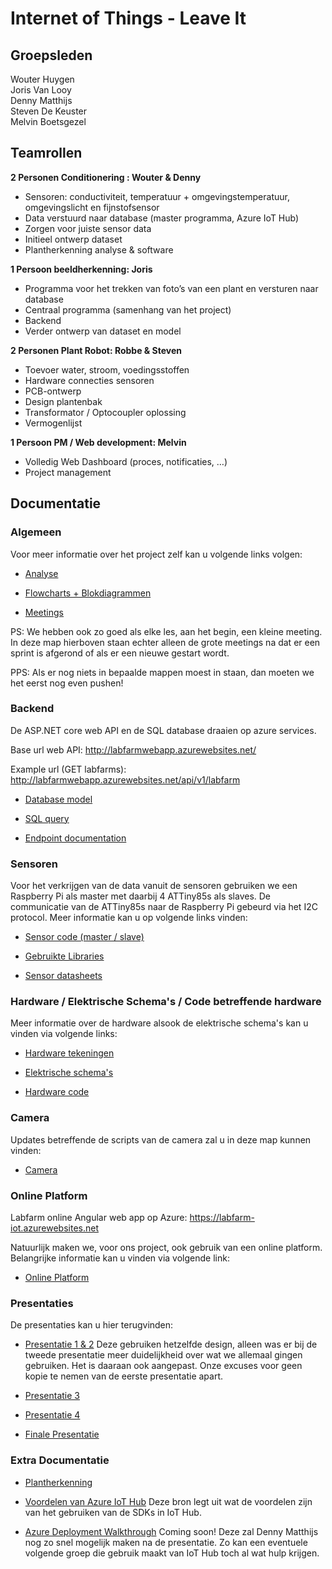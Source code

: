 # Internet of Things - Leave It
## Groepsleden

Wouter Huygen  
Joris Van Looy    
Denny Matthijs   
Steven De Keuster  
Melvin Boetsgezel 

## Teamrollen

**2 Personen Conditionering : Wouter & Denny**
* Sensoren: conductiviteit, temperatuur + omgevingstemperatuur, omgevingslicht en fijnstofsensor 
* Data verstuurd naar database (master programma, Azure IoT Hub)
* Zorgen voor juiste sensor data 
* Initieel ontwerp dataset
* Plantherkenning analyse & software

**1 Persoon beeldherkenning: Joris**
* Programma voor het trekken van foto’s van een plant en versturen naar database
* Centraal programma (samenhang van het project)
* Backend
* Verder ontwerp van dataset en model
  
    
**2 Personen Plant Robot: Robbe & Steven**
* Toevoer water, stroom, voedingsstoffen
* Hardware connecties sensoren
* PCB-ontwerp
* Design plantenbak
* Transformator / Optocoupler oplossing
* Vermogenlijst

**1 Persoon PM / Web development: Melvin**
* Volledig Web Dashboard (proces, notificaties, …)
* Project management

## Documentatie

### Algemeen

Voor meer informatie over het project zelf kan u volgende links volgen:

* [Analyse](https://github.com/AP-Elektronica-ICT/iot18-LF1/tree/master/doc/analyse)

* [Flowcharts + Blokdiagrammen](https://github.com/AP-Elektronica-ICT/iot18-LF1/tree/master/doc/img)
 
* [Meetings](https://github.com/AP-Elektronica-ICT/iot18-LF1/tree/master/doc/meetings)

PS: We hebben ook zo goed als elke les, aan het begin, een kleine meeting. In deze map hierboven staan echter alleen de grote meetings na dat er een sprint is afgerond of als er een nieuwe gestart wordt. 

PPS: Als er nog niets in bepaalde mappen moest in staan, dan moeten we het eerst nog even pushen! 

### Backend

De ASP.NET core web API en de SQL database draaien op azure services.

Base url web API: http://labfarmwebapp.azurewebsites.net/

Example url (GET labfarms): http://labfarmwebapp.azurewebsites.net/api/v1/labfarm

* [Database model](https://github.com/AP-Elektronica-ICT/iot18-LF1/blob/master/doc/backend/DBmodel.png)

* [SQL query](https://github.com/AP-Elektronica-ICT/iot18-LF1/blob/master/doc/backend/LabfarmDB_SQLquerie.sql)

* [Endpoint documentation](https://github.com/AP-Elektronica-ICT/iot18-LF1/blob/master/doc/backend/API%20endpoint%20documentatie.pdf)

### Sensoren

Voor het verkrijgen van de data vanuit de sensoren gebruiken we een Raspberry Pi als master met daarbij 4 ATTiny85s als slaves. De communicatie van de ATTiny85s naar de Raspberry Pi gebeurd via het I2C protocol. Meer informatie kan u op volgende links vinden:

* [Sensor code (master / slave)](https://github.com/AP-Elektronica-ICT/iot18-LF1/tree/master/src/Sensors)

* [Gebruikte Libraries](https://github.com/AP-Elektronica-ICT/iot18-LF1/tree/master/src/Libraries)

* [Sensor datasheets](https://github.com/AP-Elektronica-ICT/iot18-LF1/tree/master/doc/datasheet)

### Hardware / Elektrische Schema's / Code betreffende hardware

Meer informatie over de hardware alsook de elektrische schema's kan u vinden via volgende links:

* [Hardware tekeningen](https://github.com/AP-Elektronica-ICT/iot18-LF1/tree/master/src/Drawings)

* [Elektrische schema's](https://github.com/AP-Elektronica-ICT/iot18-LF1/tree/master/src/Electrical%20Designs)

* [Hardware code](https://github.com/AP-Elektronica-ICT/iot18-LF1/tree/master/src/MCU%20Programs)

### Camera

Updates betreffende de scripts van de camera zal u in deze map kunnen vinden:

* [Camera](https://github.com/AP-Elektronica-ICT/iot18-LF1/tree/master/src/scripts/PI%20scripts/camera%20controller%20scripts)

### Online Platform 

Labfarm online Angular web app op Azure: https://labfarm-iot.azurewebsites.net

Natuurlijk maken we, voor ons project, ook gebruik van een online platform. Belangrijke informatie kan u vinden via volgende link:

* [Online Platform](https://github.com/AP-Elektronica-ICT/iot18-LF1/tree/master/src/labfarm-client)

### Presentaties

De presentaties kan u hier terugvinden:

* [Presentatie 1 & 2](https://prezi.com/view/gqtpL6frQNvXV23dgvv2) 
Deze gebruiken hetzelfde design, alleen was er bij de tweede presentatie meer duidelijkheid over wat we allemaal gingen gebruiken. Het is daaraan ook aangepast. Onze excuses voor geen kopie te nemen van de eerste presentatie apart.

* [Presentatie 3](https://github.com/AP-Elektronica-ICT/iot18-LF1/blob/master/doc/presentations/Leave_It_v3.pptx)

* [Presentatie 4](https://github.com/AP-Elektronica-ICT/iot18-LF1/blob/master/doc/presentations/Leave_It_v4.pptx)

* [Finale Presentatie](https://github.com/AP-Elektronica-ICT/iot18-LF1/blob/master/doc/presentations/Leave_It_Final.pptx)


### Extra Documentatie

* [Plantherkenning](https://github.com/AP-Elektronica-ICT/iot18-LF1/tree/master/doc/camera%20analyses)

* [Voordelen van Azure IoT Hub](https://azure.microsoft.com/en-us/blog/benefits-of-using-the-azure-iot-sdks-in-your-azure-iot-solution/)
Deze bron legt uit wat de voordelen zijn van het gebruiken van de SDKs in IoT Hub.

* [Azure Deployment Walkthrough]() Coming soon! Deze zal Denny Matthijs nog zo snel mogelijk maken na de presentatie. Zo kan een eventuele volgende groep die gebruik maakt van IoT Hub toch al wat hulp krijgen. 



